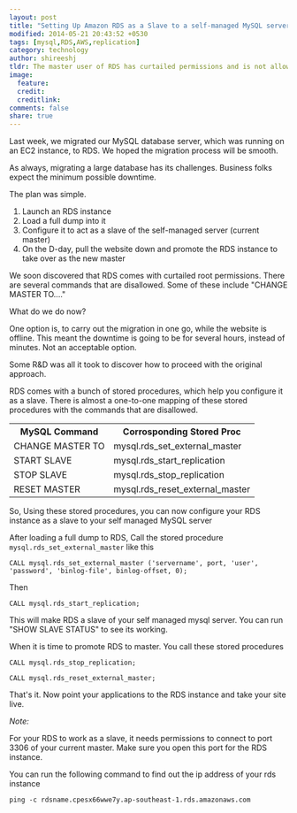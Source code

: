 ```yaml
---
layout: post
title: "Setting Up Amazon RDS as a Slave to a self-managed MySQL server"
modified: 2014-05-21 20:43:52 +0530
tags: [mysql,RDS,AWS,replication]
category: technology
author: shireeshj
tldr: The master user of RDS has curtailed permissions and is not allowed to run several commands, including those required to configure a slave
image:
  feature: 
  credit: 
  creditlink: 
comments: false 
share: true
---
```


Last week, we migrated our MySQL database server, which was running on an EC2 instance, to RDS. We hoped the migration process will be smooth.

As always, migrating a large database has its challenges. Business folks expect the minimum possible downtime.

The plan was simple. 

  1. Launch an RDS instance
  2. Load a full dump into it
  3. Configure it to act as a slave of the self-managed server (current master)
  4. On the D-day, pull the website down and promote the RDS instance to take over as the new master

We soon discovered that RDS comes with curtailed root permissions. There are several commands that are disallowed. Some of these include "CHANGE MASTER TO...."

What do we do now?

One option is, to carry out the migration in one go, while the website is offline. This meant the downtime is going to be for several hours, instead of minutes. Not an acceptable option.

Some R&D was all it took to discover how to proceed with the original approach. 

RDS comes with a bunch of stored procedures, which help you configure it as a slave. There is almost a one-to-one mapping of these stored procedures with the commands that are disallowed.


<table class="table table-bordered table-condensed table-hover">
<tr><th>MySQL Command</th><th>Corrosponding Stored Proc</th></tr>
<tr><td>CHANGE MASTER TO</td><td>mysql.rds_set_external_master</td></tr>
<tr><td>START SLAVE</td><td>mysql.rds_start_replication</td></tr>
<tr><td>STOP SLAVE</td><td>mysql.rds_stop_replication</td></tr>
<tr><td>RESET MASTER</td><td>mysql.rds_reset_external_master </td></tr>
</table>
    
So, Using these stored procedures, you can now configure your RDS instance as a slave to your self managed MySQL server


After loading a full dump to RDS, Call the stored procedure `mysql.rds_set_external_master` like this

    CALL mysql.rds_set_external_master ('servername', port, 'user', 'password', 'binlog-file', binlog-offset, 0);

Then
    
    CALL mysql.rds_start_replication;

This will make RDS a slave of your self managed mysql server. You can run "SHOW SLAVE STATUS" to see its working.

When it is time to promote RDS to master. You call these stored procedures

    CALL mysql.rds_stop_replication;

    CALL mysql.rds_reset_external_master;

That's it. Now point your applications to the RDS instance and take your site live.


*Note:*

For your RDS to work as a slave, it needs permissions to connect to port 3306 of your current master. Make sure you open this port for the RDS instance. 

You can run the following command to find out the ip address of your rds instance

    ping -c rdsname.cpesx66wwe7y.ap-southeast-1.rds.amazonaws.com





